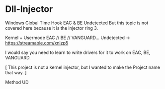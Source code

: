 # Dll-Injector
Windows Global Time Hook EAC & BE Undetected But this topic is not covered here because it is the injector ring 3.

Kernel + Usermode EAC // BE // VANGUARD... Undetected -> https://streamable.com/xnlzp5

I would say you need to learn to write drivers for it to work on EAC, BE, VANGUARD.

[ This project is not a kernel injector, but I wanted to make the Project name that way. ]


Method UD 
